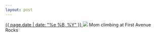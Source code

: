```yaml
---
layout: post
---
```


<p>
  <a href="/418">
    <time>{{ page.date | date: "%e %B, %Y" }}</time>
  </a>
  <a href="/418"><img src="{{ site.assets_url }}/418.jpg"/></a>
  <span>Mom climbing at First Avenue Rocks</span>
</p>
